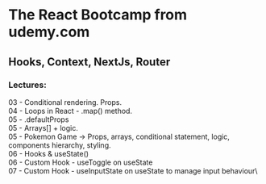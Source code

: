 # The React Bootcamp from udemy.com

## Hooks, Context, NextJs, Router

### Lectures:

03 - Conditional rendering. Props.\
04 - Loops in React - .map() method.\
05 - .defaultProps\
05 - Arrays[] + logic.\
05 - Pokemon Game -> Props, arrays, conditional statement, logic, components hierarchy, styling.\
06 - Hooks & useState()\
06 - Custom Hook - useToggle on useState\
07 - Custom Hook - useInputState on useState to manage input behaviour\
